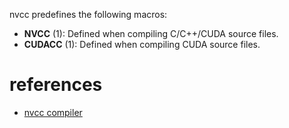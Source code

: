 nvcc predefines the following macros:
- __NVCC__ (1): Defined when compiling C/C++/CUDA source files.
- __CUDACC__ (1): Defined when compiling CUDA source files.


# references
- [nvcc compiler](https://docs.nvidia.com/cuda/cuda-compiler-driver-nvcc/index.html#)